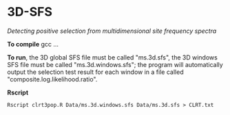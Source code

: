 # 3D-SFS
*Detecting positive selection from multidimensional site frequency spectra*

**To compile**
	gcc ...

**To run**, the 3D global SFS file must be called "ms.3d.sfs", the 3D windows SFS file must be called "ms.3d.windows.sfs"; the program will automatically output the selection test result for each window in a file called "composite.log.likelihood.ratio".


**Rscript**

	Rscript clrt3pop.R Data/ms.3d.windows.sfs Data/ms.3d.sfs > CLRT.txt







